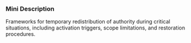 ### Mini Description

Frameworks for temporary redistribution of authority during critical situations, including activation triggers, scope limitations, and restoration procedures.
